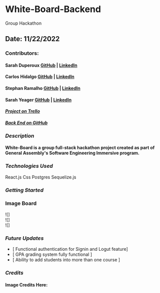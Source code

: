 # White-Board-Backend

Group Hackathon

## Date: 11/22/2022

### Contributors:

#### Sarah Duperoux [GitHub](https://github.com/SarahD03) | [LinkedIn](https://www.linkedin.com/in/sarahduperoux/)

#### Carlos Hidalgo [GitHub](https://github.com/pancholo35) | [LinkedIn](https://www.linkedin.com/in/carlos-hidalgo-linkin/)

#### Stephan Ramalho [GitHub](https://https://github.com/sramalho94) | [LinkedIn](https://www.linkedin.com/in/stephan-ramalho)

#### Sarah Yeager [GitHub](https://github.com/skyeager) | [LinkedIn](https://www.linkedin.com/in/sarahkyeager/)

#### _[Project on Trello](https://trello.com/b/JvaYjJ5e/group-hackathon-interview-prep)_

#### _[Back End on GitHub](https://github.com/sramalho94/White-Board-Backend)_

### **_*Description*_**

#### White-Board is a group full-stack hackathon project created as part of General Assembly's Software Engineering Immersive program.

### **_Technologies Used_**

React.js
Css
Postgres
Sequelize.js

### **_Getting Started_**

### **Image Board**

<figcaption></figcaption>
![]

<figcaption></figcaption>
![]

<figcaption></figcaption>
![]

### **_Future Updates_**

- [ Functional authentication for Signin and Logut feature]
- [ GPA grading system fully functional ]
- [ Ability to add students into more than one course ]

### **_Credits_**

#### Image Credits Here: []()

